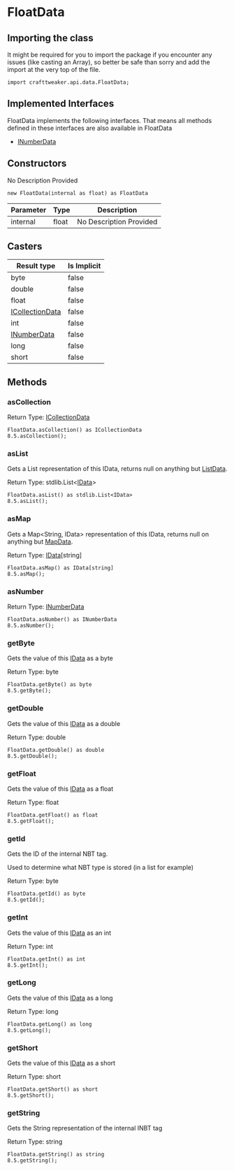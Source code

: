 # FloatData



## Importing the class

It might be required for you to import the package if you encounter any issues (like casting an Array), so better be safe than sorry and add the import at the very top of the file.
```zenscript
import crafttweaker.api.data.FloatData;
```


## Implemented Interfaces
FloatData implements the following interfaces. That means all methods defined in these interfaces are also available in FloatData

- [INumberData](/vanilla/api/data/INumberData)

## Constructors

No Description Provided
```zenscript
new FloatData(internal as float) as FloatData
```

| Parameter | Type | Description |
|-----------|------|-------------|
| internal | float | No Description Provided |



## Casters

| Result type | Is Implicit |
|-------------|-------------|
| byte | false |
| double | false |
| float | false |
| [ICollectionData](/vanilla/api/data/ICollectionData) | false |
| int | false |
| [INumberData](/vanilla/api/data/INumberData) | false |
| long | false |
| short | false |

## Methods

### asCollection

Return Type: [ICollectionData](/vanilla/api/data/ICollectionData)

```zenscript
FloatData.asCollection() as ICollectionData
8.5.asCollection();
```

### asList

Gets a List<IData> representation of this IData, returns null on anything but [ListData](/vanilla/api/data/ListData).

Return Type: stdlib.List&lt;[IData](/vanilla/api/data/IData)&gt;

```zenscript
FloatData.asList() as stdlib.List<IData>
8.5.asList();
```

### asMap

Gets a Map<String, IData> representation of this IData, returns null on anything but [MapData](/vanilla/api/data/MapData).

Return Type: [IData](/vanilla/api/data/IData)[string]

```zenscript
FloatData.asMap() as IData[string]
8.5.asMap();
```

### asNumber

Return Type: [INumberData](/vanilla/api/data/INumberData)

```zenscript
FloatData.asNumber() as INumberData
8.5.asNumber();
```

### getByte

Gets the value of this [IData](/vanilla/api/data/IData) as a byte

Return Type: byte

```zenscript
FloatData.getByte() as byte
8.5.getByte();
```

### getDouble

Gets the value of this [IData](/vanilla/api/data/IData) as a double

Return Type: double

```zenscript
FloatData.getDouble() as double
8.5.getDouble();
```

### getFloat

Gets the value of this [IData](/vanilla/api/data/IData) as a float

Return Type: float

```zenscript
FloatData.getFloat() as float
8.5.getFloat();
```

### getId

Gets the ID of the internal NBT tag.

 Used to determine what NBT type is stored (in a list for example)

Return Type: byte

```zenscript
FloatData.getId() as byte
8.5.getId();
```

### getInt

Gets the value of this [IData](/vanilla/api/data/IData) as an int

Return Type: int

```zenscript
FloatData.getInt() as int
8.5.getInt();
```

### getLong

Gets the value of this [IData](/vanilla/api/data/IData) as a long

Return Type: long

```zenscript
FloatData.getLong() as long
8.5.getLong();
```

### getShort

Gets the value of this [IData](/vanilla/api/data/IData) as a short

Return Type: short

```zenscript
FloatData.getShort() as short
8.5.getShort();
```

### getString

Gets the String representation of the internal INBT tag

Return Type: string

```zenscript
FloatData.getString() as string
8.5.getString();
```


